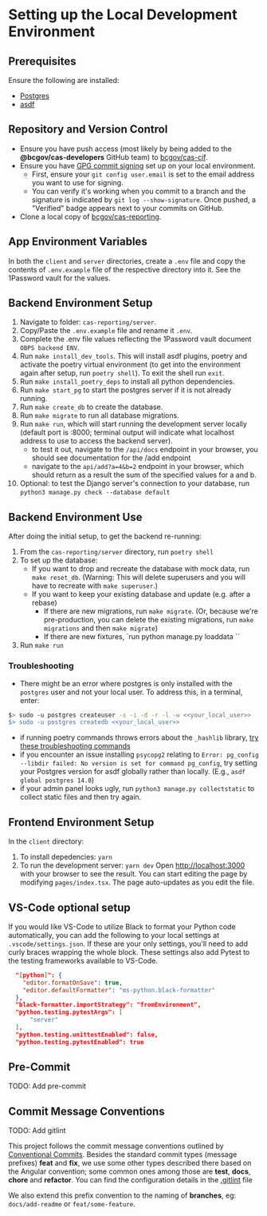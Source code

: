 # Setting up the Local Development Environment

## Prerequisites

Ensure the following are installed:

- [Postgres](https://www.postgresql.org/)
- [asdf](https://asdf-vm.com/)

## Repository and Version Control

- Ensure you have push access (most likely by being added to the **@bcgov/cas-developers** GitHub team) to [bcgov/cas-cif](https://github.com/bcgov/cas-cif).
- Ensure you have [GPG commit signing](https://docs.github.com/en/github/authenticating-to-github/signing-commits) set up on your local environment.
  - First, ensure your `git config user.email` is set to the email address you want to use for signing.
  - You can verify it's working when you commit to a branch and the signature is indicated by `git log --show-signature`. Once pushed, a "Verified" badge appears next to your commits on GitHub.
- Clone a local copy of [bcgov/cas-reporting](https://github.com/bcgov/cas-reporting).

## App Environment Variables

In both the `client` and `server` directories, create a `.env` file and copy the contents of `.env.example` file of the respective directory into it. See the 1Password vault for the values.

## Backend Environment Setup

1. Navigate to folder: `cas-reporting/server`.
2. Copy/Paste the `.env.example` file and rename it `.env`.
3. Complete the .env file values reflecting the 1Password vault document `OBPS backend ENV`.
4. Run `make install_dev_tools`. This will install asdf plugins, poetry and activate the poetry virtual environment (to get into the environment again after setup, run `poetry shell`). To exit the shell run `exit`.
5. Run `make install_poetry_deps` to install all python dependencies.
6. Run `make start_pg` to start the postgres server if it is not already running.
7. Run `make create_db` to create the database.
8. Run `make migrate` to run all database migrations.
9. Run `make run`, which will start running the development server locally (default port is :8000; terminal output will indicate what localhost address to use to access the backend server).
   - to test it out, navigate to the `/api/docs` endpoint in your browser, you should see documentation for the /add endpoint
   - navigate to the `api/add?a=4&b=2` endpoint in your browser, which should return as a result the sum of the specified values for a and b.
10. Optional: to test the Django server's connection to your database, run `python3 manage.py check --database default`

## Backend Environment Use

After doing the initial setup, to get the backend re-running:

1. From the `cas-reporting/server` directory, run `poetry shell`
2. To set up the database:
   - If you want to drop and recreate the database with mock data, run `make reset_db`. (Warning: This will delete superusers and you will have to recreate with `make superuser`.)
   - If you want to keep your existing database and update (e.g. after a rebase)
     - If there are new migrations, run `make migrate`. (Or, because we're pre-production, you can delete the existing migrations, run `make migrations` and then `make migrate`)
     - If there are new fixtures, `run python manage.py loaddata <path-to-fixture>``
3. Run `make run`

### Troubleshooting

- There might be an error where postgres is only installed with the `postgres` user and not your local user.
  To address this, in a terminal, enter:

```bash
$> sudo -u postgres createuser -s -i -d -r -l -w <<your_local_user>>
$> sudo -u postgres createdb <<your_local_user>>
```

- if running poetry commands throws errors about the `_hashlib` library, [try these troubleshooting commands](https://github.com/python-poetry/poetry/issues/7695#issuecomment-1572825140)
- if you encounter an issue installing `psycopg2` relating to `Error: pg_config --libdir failed: No version is set for command pg_config`, try setting your Postgres version for asdf globally rather than locally. (E.g., `asdf global postgres 14.0`)
- if your admin panel looks ugly, run `python3 manage.py collectstatic` to collect static files and then try again.

## Frontend Environment Setup

In the `client` directory:

1. To install depedencies: `yarn`
2. To run the development server: `yarn dev`
   Open [http://localhost:3000](http://localhost:3000) with your browser to see the result.
   You can start editing the page by modifying `pages/index.tsx`. The page auto-updates as you edit the file.

## VS-Code optional setup

If you would like VS-Code to utilize Black to format your Python code automatically, you can add the following to your local settings at `.vscode/settings.json`. If these are your only settings, you'll need to add curly braces wrapping the whole block. These settings also add Pytest to the testing frameworks available to VS-Code.

```json
  "[python]": {
    "editor.formatOnSave": true,
    "editor.defaultFormatter": "ms-python.black-formatter"
  },
  "black-formatter.importStrategy": "fromEnvironment",
  "python.testing.pytestArgs": [
      "server"
  ],
  "python.testing.unittestEnabled": false,
  "python.testing.pytestEnabled": true
```

## Pre-Commit

TODO: Add pre-commit

## Commit Message Conventions

TODO: Add gitlint

This project follows the commit message conventions outlined by [Conventional Commits](https://www.conventionalcommits.org/). Besides the standard commit types (message prefixes) **feat** and **fix**, we use some other types described there based on the Angular convention; some common ones among those are **test**, **docs**, **chore** and **refactor**. You can find the configuration details in the [.gitlint](../.gitlint) file

We also extend this prefix convention to the naming of **branches**, eg: `docs/add-readme` or `feat/some-feature`.
